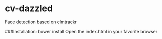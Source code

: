cv-dazzled
==========

Face detection based on clmtrackr

###Installation:
  bower install
  Open the index.html in your favorite browser
